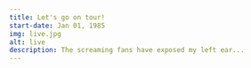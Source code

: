 ```yaml
---
title: Let's go on tour!
start-date: Jan 01, 1985
img: live.jpg
alt: live
description: The screaming fans have exposed my left ear...
---
```

